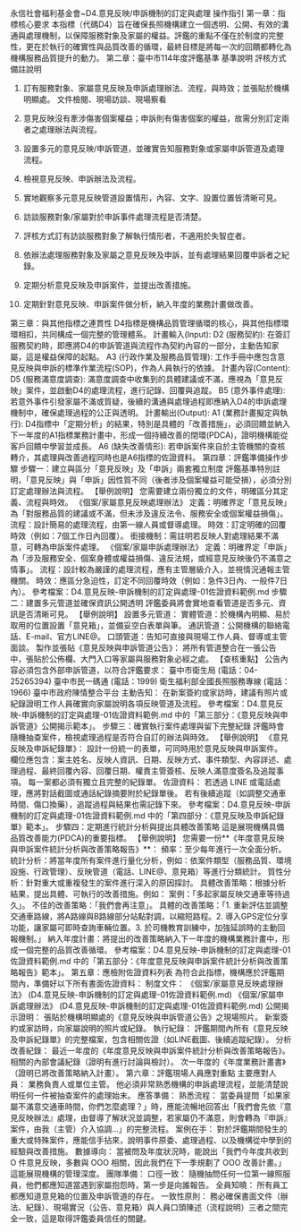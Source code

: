永信社會福利基金會~D4.意見反映/申訴機制的訂定與處理 操作指引
第一章：指標核心要求
本指標（代碼D4）旨在確保長照機構建立一個透明、公開、有效的溝通與處理機制，以保障服務對象及家屬的權益。評鑑的重點不僅在於制度的完整性，更在於執行的確實性與品質改善的循環，最終目標是將每一次的回饋都轉化為機構服務品質提升的動力。
第二章：臺中市114年度評鑑基準
基準說明
評核方式
備註說明
1. 訂有服務對象、家屬意見反映及申訴處理辦法、流程，與時效；並張貼於機構明顯處。
文件檢閱、現場訪談、現場察看
1. 意見反映沒有牽涉傷害個案權益；申訴則有傷害個案的權益，故需分別訂定兩者之處理辦法與流程。
2. 設置多元的意見反映/申訴管道，並確實告知服務對象或家屬申訴管道及處理流程。
1. 檢視意見反映、申訴辦法及流程。
2. 實地觀察多元意見反映管道設置情形，內容、文字、設置位置皆清晰可見。
3. 訪談服務對象/家屬對於申訴事件處理流程是否清楚。
2. 評核方式訂有訪談服務對象了解執行情形者，不適用於失智症者。
3. 依辦法處理服務對象及家屬之意見反映及申訴，並有處理結果回覆申訴者之紀錄。


4. 定期分析意見反映及申訴案件，並提出改善措施。
4. 定期針對意見反映、申訴案件做分析，納入年度的業務計畫做改善。

第三章：與其他指標之連貫性
D4指標是機構品質管理循環的核心，與其他指標環環相扣，共同構成一個完整的管理體系。
計畫輸入(Input):
D2 (服務契約): 在簽訂服務契約時，即應將D4的申訴管道與流程作為契約內容的一部分，主動告知家屬，這是權益保障的起點。
A3 (行政作業及服務品質管理): 工作手冊中應包含意見反映與申訴的標準作業流程(SOP)，作為人員執行的依據。
計畫內容(Content):
D5 (服務滿意度調查): 滿意度調查中收集到的具體建議或不滿，應視為「意見反映」案件，並啟動D4的處理流程，進行記錄、回覆與追蹤。
B5 (意外事件處理): 若意外事件引發家屬不滿或質疑，後續的溝通與處理過程即應納入D4的申訴處理機制中，確保處理過程的公正與透明。
計畫輸出(Output):
A1 (業務計畫擬定與執行): D4指標中「定期分析」的結果，特別是具體的「改善措施」，必須回饋並納入下一年度的A1指標業務計畫中，形成一個持續改善的閉環(PDCA)，證明機構能從客戶回饋中學習並成長。
A6 (缺失改善情形): 若申訴案件來自於主管機關的查核轉介，其處理與改善過程同時也是A6指標的佐證資料。
第四章：評鑑準備操作步驟
步驟一：建立與區分「意見反映」及「申訴」兩套獨立制度
評鑑基準特別註明，「意見反映」與「申訴」因性質不同（後者涉及個案權益可能受損），必須分別訂定處理辦法與流程。
【舉例說明】
您需要建立兩份獨立的文件，明確區分其定義、流程與時效。
《個案/家屬意見反映處理辦法》
定義：明確界定「意見反映」為「對服務品質的建議或不滿，但未涉及違反法令、服務安全或個案權益損傷」。
流程：設計簡易的處理流程，由第一線人員或督導處理。
時效：訂定明確的回覆時效（例如：7個工作日內回覆）。
銜接機制：需註明若反映人對處理結果不滿意，可轉為申訴案件處理。
《個案/家屬申訴處理辦法》
定義：明確界定「申訴」為「涉及服務安全、個案身體或權益損傷、違反法規，或經意見反映後仍不滿意之情事」。
流程：設計較為嚴謹的處理流程，應有主管層級介入，並視情況通報主管機關。
時效：應區分急迫性，訂定不同回覆時效（例如：急件3日內、一般件7日內）。
參考檔案：D4.意見反映-申訴機制的訂定與處理-01佐證資料範例.md
步驟二：建置多元管道並確保資訊公開透明
評鑑委員將會實地查看管道是否多元、資訊是否清晰可見。
【舉例說明】
設置多元管道：
實體管道：於機構內明顯、易於取用的位置設置「意見箱」，並備妥空白表單與筆。
通訊管道：公開機構的聯絡電話、E-mail、官方LINE@。
口頭管道：告知可直接與現場工作人員、督導或主管面談。
製作並張貼《意見反映與申訴管道公告》：
將所有管道整合在一張公告中，張貼於公佈欄、大門入口等家屬與服務對象必經之處。
【查核重點】 公告內容必須包含外部申訴管道，以符合評鑑要求：
臺中市衛生局 (電話：04-25265394)
臺中市民一碼通 (電話：1999)
衛生福利部全國長照服務專線 (電話：1966)
臺中市政府陳情整合平台
主動告知：
在新案簽約或家訪時，建議有照片或紀錄證明工作人員確實向家屬說明各項反映管道及流程。
參考檔案：D4.意見反映-申訴機制的訂定與處理-01佐證資料範例.md 中的「第三部分：《意見反映與申訴管道》公開揭示範本」。
步驟三：確實執行案件處理與留下完整紀錄
評鑑時會隨機抽查案件，檢視處理過程是否符合自訂的辦法與時效。
【舉例說明】
《意見反映及申訴紀錄單》：
設計一份統一的表單，可同時用於意見反映與申訴案件。
欄位應包含：案主姓名、反映人資訊、日期、反映方式、事件類型、內容詳述、處理過程、最終回覆內容、回覆日期、權責主管簽核、反映人滿意度簽名及追蹤事項。
每一案都必須有獨立且完整的紀錄單。
佐證資料：
若透過 LINE 或電話處理，應將對話截圖或通話紀錄摘要附於紀錄單後。
若有後續追蹤（如調整交通車時間、傷口換藥），追蹤過程與結果也需記錄下來。
參考檔案：D4.意見反映-申訴機制的訂定與處理-01佐證資料範例.md 中的「第四部分：《意見反映及申訴紀錄單》範本」。
步驟四：定期進行統計分析與提出具體改善策略
這是展現機構具備品質改善能力(PDCA)的重要指標。
【舉例說明】
您需要一份**《年度意見反映與申訴案件統計分析與改善策略報告》**：
頻率：至少每年進行一次全面分析。
統計分析：將當年度所有案件進行量化分析，例如：依案件類型（服務品質、環境設施、行政管理）、反映管道（電話、LINE@、意見箱）等進行分類統計。
質性分析：針對重大或重複發生的案件進行深入的原因探討。
具體改善策略：根據分析結果，提出具體、可執行的改善措施。例如：
案例：「多起家屬反映交通車等待過久」。
不佳的改善策略：「我們會再注意」。
具體的改善策略：「1. 重新評估並調整交通車路線，將A路線與B路線部分站點對調，以縮短路程。2. 導入GPS定位分享功能，讓家屬可即時查詢車輛位置。3. 於司機教育訓練中，加強延誤時的主動回報機制。」
納入年度計畫：將提出的改善策略納入下一年度的機構業務計畫中，形成一個完整的品質改善循環。
參考檔案：D4.意見反映-申訴機制的訂定與處理-01佐證資料範例.md 中的「第五部分：《年度意見反映與申訴案件統計分析與改善策略報告》範本」。
第五章：應檢附佐證資料列表
為符合此指標，機構應於評鑑期間內，準備好以下所有書面佐證資料：
制度文件：
《個案/家屬意見反映處理辦法》 (D4.意見反映-申訴機制的訂定與處理-01佐證資料範例.md)
《個案/家屬申訴處理辦法》 (D4.意見反映-申訴機制的訂定與處理-01佐證資料範例.md)
公開揭示證明：
張貼於機構明顯處的《意見反映與申訴管道公告》之現場照片。
新案簽約或家訪時，向家屬說明的照片或紀錄。
執行紀錄：
評鑑期間內所有《意見反映及申訴紀錄單》的完整檔案，包含相關佐證（如LINE截圖、後續追蹤紀錄）。
分析改善紀錄：
最近一年度的《年度意見反映與申訴案件統計分析與改善策略報告》。
相關的內部會議紀錄（證明有進行討論與檢討）。
次一年度的《年度業務計畫書》（證明已將改善策略納入計畫）。
第六章：評鑑現場人員應對重點
主要應對人員：
業務負責人或單位主管。 他必須非常熟悉機構的申訴處理流程，並能清楚說明任何一件被抽查案件的處理始末。
應答準備：
熟悉流程： 當委員提問「如果家屬不滿意交通車時間，你們怎麼處理？」時，應能流暢地回答出「我們會先依『意見反映辦法』處理，由督導了解狀況並調整，若家屬仍不滿意，則會轉為『申訴』案件，由我（主管）介入協調...」的完整流程。
案例在手： 對於評鑑期間發生的重大或特殊案件，應能信手拈來，說明事件原委、處理過程、以及機構從中學到的經驗與改善措施。
數據導向： 當被問及年度狀況時，能說出「我們今年度共收到 O 件意見反映，多數與 OOO 相關，因此我們在下一季規劃了 OOO 改善計畫。」這能展現機構的管理深度。
團隊準備：
口徑一致： 隨機抽問任何一位第一線照服員，他們都應知道當遇到家屬抱怨時，第一步是向誰報告。
全員知曉： 所有員工都應知道意見箱的位置及申訴管道的存在。
一致性原則：
務必確保書面文件（辦法、紀錄）、現場實況（公告、意見箱）與人員口頭陳述（流程說明）三者之間完全一致，這是取得評鑑委員信任的關鍵。